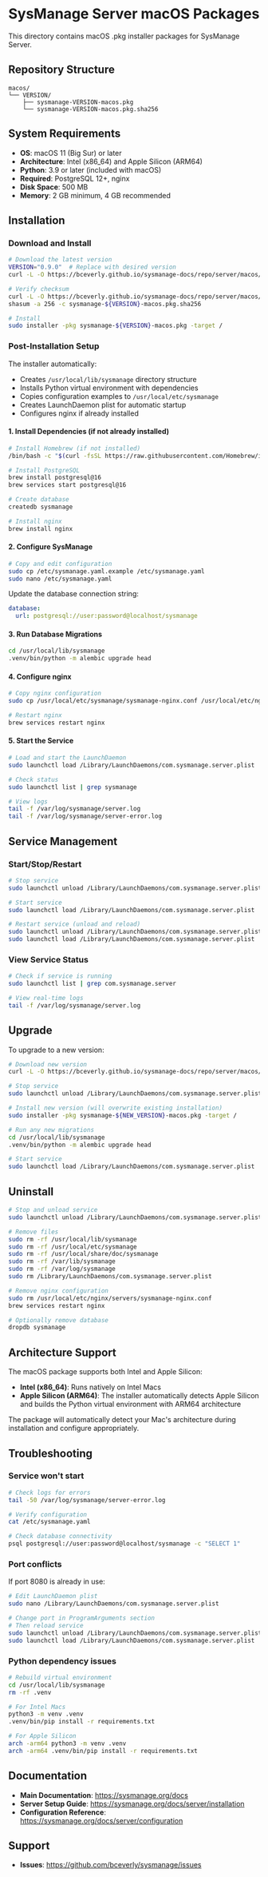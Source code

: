 # SysManage Server macOS Packages

This directory contains macOS .pkg installer packages for SysManage Server.

## Repository Structure

```
macos/
└── VERSION/
    ├── sysmanage-VERSION-macos.pkg
    └── sysmanage-VERSION-macos.pkg.sha256
```

## System Requirements

- **OS**: macOS 11 (Big Sur) or later
- **Architecture**: Intel (x86_64) and Apple Silicon (ARM64)
- **Python**: 3.9 or later (included with macOS)
- **Required**: PostgreSQL 12+, nginx
- **Disk Space**: 500 MB
- **Memory**: 2 GB minimum, 4 GB recommended

## Installation

### Download and Install

```bash
# Download the latest version
VERSION="0.9.0"  # Replace with desired version
curl -L -O https://bceverly.github.io/sysmanage-docs/repo/server/macos/${VERSION}/sysmanage-${VERSION}-macos.pkg

# Verify checksum
curl -L -O https://bceverly.github.io/sysmanage-docs/repo/server/macos/${VERSION}/sysmanage-${VERSION}-macos.pkg.sha256
shasum -a 256 -c sysmanage-${VERSION}-macos.pkg.sha256

# Install
sudo installer -pkg sysmanage-${VERSION}-macos.pkg -target /
```

### Post-Installation Setup

The installer automatically:
- Creates `/usr/local/lib/sysmanage` directory structure
- Installs Python virtual environment with dependencies
- Copies configuration examples to `/usr/local/etc/sysmanage`
- Creates LaunchDaemon plist for automatic startup
- Configures nginx if already installed

#### 1. Install Dependencies (if not already installed)

```bash
# Install Homebrew (if not installed)
/bin/bash -c "$(curl -fsSL https://raw.githubusercontent.com/Homebrew/install/HEAD/install.sh)"

# Install PostgreSQL
brew install postgresql@16
brew services start postgresql@16

# Create database
createdb sysmanage

# Install nginx
brew install nginx
```

#### 2. Configure SysManage

```bash
# Copy and edit configuration
sudo cp /etc/sysmanage.yaml.example /etc/sysmanage.yaml
sudo nano /etc/sysmanage.yaml
```

Update the database connection string:
```yaml
database:
  url: postgresql://user:password@localhost/sysmanage
```

#### 3. Run Database Migrations

```bash
cd /usr/local/lib/sysmanage
.venv/bin/python -m alembic upgrade head
```

#### 4. Configure nginx

```bash
# Copy nginx configuration
sudo cp /usr/local/etc/sysmanage/sysmanage-nginx.conf /usr/local/etc/nginx/servers/

# Restart nginx
brew services restart nginx
```

#### 5. Start the Service

```bash
# Load and start the LaunchDaemon
sudo launchctl load /Library/LaunchDaemons/com.sysmanage.server.plist

# Check status
sudo launchctl list | grep sysmanage

# View logs
tail -f /var/log/sysmanage/server.log
tail -f /var/log/sysmanage/server-error.log
```

## Service Management

### Start/Stop/Restart

```bash
# Stop service
sudo launchctl unload /Library/LaunchDaemons/com.sysmanage.server.plist

# Start service
sudo launchctl load /Library/LaunchDaemons/com.sysmanage.server.plist

# Restart service (unload and reload)
sudo launchctl unload /Library/LaunchDaemons/com.sysmanage.server.plist
sudo launchctl load /Library/LaunchDaemons/com.sysmanage.server.plist
```

### View Service Status

```bash
# Check if service is running
sudo launchctl list | grep com.sysmanage.server

# View real-time logs
tail -f /var/log/sysmanage/server.log
```

## Upgrade

To upgrade to a new version:

```bash
# Download new version
curl -L -O https://bceverly.github.io/sysmanage-docs/repo/server/macos/${NEW_VERSION}/sysmanage-${NEW_VERSION}-macos.pkg

# Stop service
sudo launchctl unload /Library/LaunchDaemons/com.sysmanage.server.plist

# Install new version (will overwrite existing installation)
sudo installer -pkg sysmanage-${NEW_VERSION}-macos.pkg -target /

# Run any new migrations
cd /usr/local/lib/sysmanage
.venv/bin/python -m alembic upgrade head

# Start service
sudo launchctl load /Library/LaunchDaemons/com.sysmanage.server.plist
```

## Uninstall

```bash
# Stop and unload service
sudo launchctl unload /Library/LaunchDaemons/com.sysmanage.server.plist

# Remove files
sudo rm -rf /usr/local/lib/sysmanage
sudo rm -rf /usr/local/etc/sysmanage
sudo rm -rf /usr/local/share/doc/sysmanage
sudo rm -rf /var/lib/sysmanage
sudo rm -rf /var/log/sysmanage
sudo rm /Library/LaunchDaemons/com.sysmanage.server.plist

# Remove nginx configuration
sudo rm /usr/local/etc/nginx/servers/sysmanage-nginx.conf
brew services restart nginx

# Optionally remove database
dropdb sysmanage
```

## Architecture Support

The macOS package supports both Intel and Apple Silicon:

- **Intel (x86_64)**: Runs natively on Intel Macs
- **Apple Silicon (ARM64)**: The installer automatically detects Apple Silicon and builds the Python virtual environment with ARM64 architecture

The package will automatically detect your Mac's architecture during installation and configure appropriately.

## Troubleshooting

### Service won't start

```bash
# Check logs for errors
tail -50 /var/log/sysmanage/server-error.log

# Verify configuration
cat /etc/sysmanage.yaml

# Check database connectivity
psql postgresql://user:password@localhost/sysmanage -c "SELECT 1"
```

### Port conflicts

If port 8080 is already in use:

```bash
# Edit LaunchDaemon plist
sudo nano /Library/LaunchDaemons/com.sysmanage.server.plist

# Change port in ProgramArguments section
# Then reload service
sudo launchctl unload /Library/LaunchDaemons/com.sysmanage.server.plist
sudo launchctl load /Library/LaunchDaemons/com.sysmanage.server.plist
```

### Python dependency issues

```bash
# Rebuild virtual environment
cd /usr/local/lib/sysmanage
rm -rf .venv

# For Intel Macs
python3 -m venv .venv
.venv/bin/pip install -r requirements.txt

# For Apple Silicon
arch -arm64 python3 -m venv .venv
arch -arm64 .venv/bin/pip install -r requirements.txt
```

## Documentation

- **Main Documentation**: https://sysmanage.org/docs
- **Server Setup Guide**: https://sysmanage.org/docs/server/installation
- **Configuration Reference**: https://sysmanage.org/docs/server/configuration

## Support

- **Issues**: https://github.com/bceverly/sysmanage/issues
